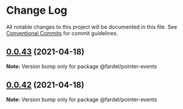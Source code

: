 # Change Log

All notable changes to this project will be documented in this file.
See [Conventional Commits](https://conventionalcommits.org) for commit guidelines.

## [0.0.43](https://github.com/vanrez-nez/fardel/compare/@fardel/pointer-events@0.0.42...@fardel/pointer-events@0.0.43) (2021-04-18)

**Note:** Version bump only for package @fardel/pointer-events





## [0.0.42](https://github.com/vanrez-nez/fardel/compare/@fardel/pointer-events@0.0.41...@fardel/pointer-events@0.0.42) (2021-04-18)

**Note:** Version bump only for package @fardel/pointer-events
